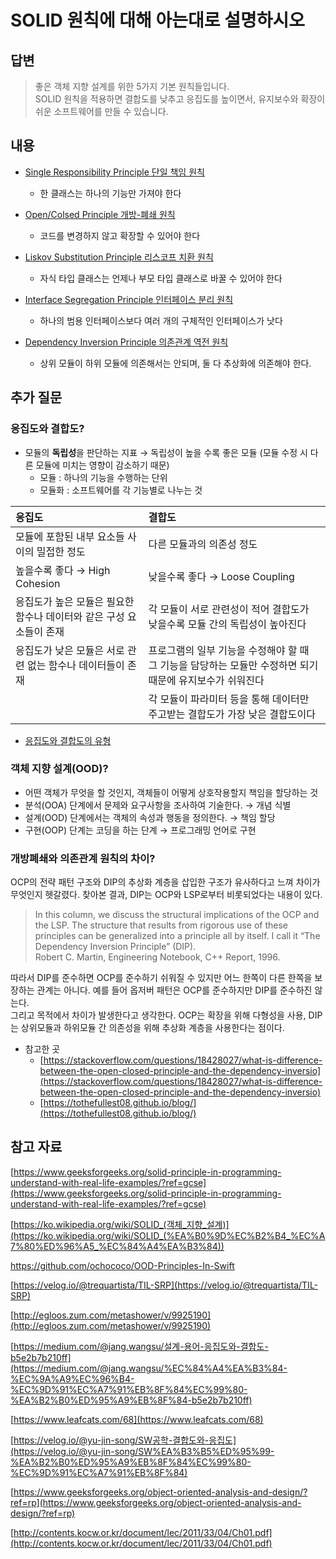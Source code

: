 # SOLID 원칙에 대해 아는대로 설명하시오

## 답변

> 좋은 객체 지향 설계를 위한 5가지 기본 원칙들입니다.  
SOLID 원칙을 적용하면 결합도를 낮추고 응집도를 높이면서, 유지보수와 확장이 쉬운 소프트웨어를 만들 수 있습니다.

## 내용

- [Single Responsibility Principle 단일 책임 원칙](https://github.com/skyqnaqna/iOS_Interview_Study/blob/subin/DesignPattern/SRP.md)
	- 한 클래스는 하나의 기능만 가져야 한다

- [Open/Colsed Principle 개방-폐쇄 원칙](https://github.com/skyqnaqna/iOS_Interview_Study/blob/subin/DesignPattern/OCP.md)

	- 코드를 변경하지 않고 확장할 수 있어야 한다

- [Liskov Substitution Principle 리스코프 치환 원칙](https://github.com/skyqnaqna/iOS_Interview_Study/blob/subin/DesignPattern/LSP.md)

	- 자식 타입 클래스는 언제나 부모 타입 클래스로 바꿀 수 있어야 한다

- [Interface Segregation Principle 인터페이스 분리 원칙](https://github.com/skyqnaqna/iOS_Interview_Study/blob/subin/DesignPattern/ISP.md)

	- 하나의 범용 인터페이스보다 여러 개의 구체적인 인터페이스가 낫다

- [Dependency Inversion Principle 의존관계 역전 원칙](https://github.com/skyqnaqna/iOS_Interview_Study/blob/subin/DesignPattern/DIP.md)

	- 상위 모듈이 하위 모듈에 의존해서는 안되며, 둘 다 추상화에 의존해야 한다.

## 추가 질문

### 응집도와 결합도?
- 모듈의 **독립성**을 판단하는 지표 → 독립성이 높을 수록 좋은 모듈 (모듈 수정 시 다른 모듈에 미치는 영향이 감소하기 때문)
    - 모듈 : 하나의 기능을 수행하는 단위
    - 모듈화 : 소프트웨어를 각 기능별로 나누는 것

응집도 | 결합도
|:----|:----|
|모듈에 포함된 내부 요소들 사이의 밀접한 정도 |다른 모듈과의 의존성 정도|
|높을수록 좋다 → High Cohesion | 낮을수록 좋다 → Loose Coupling|
|응집도가 높은 모듈은 필요한 함수나 데이터와 같은 구성 요소들이 존재 | 각 모듈이 서로 관련성이 적어 결합도가 낮을수록 모듈 간의 독립성이 높아진다|
|응집도가 낮은 모듈은 서로 관련 없는 함수나 데이터들이 존재 | 프로그램의 일부 기능을 수정해야 할 때 그 기능을 담당하는 모듈만 수정하면 되기 때문에 유지보수가 쉬워진다|
| |각 모듈이 파라미터 등을 통해 데이터만 주고받는 결합도가 가장 낮은 결합도이다|


- [응집도와 결합도의 유형](https://www.geeksforgeeks.org/software-engineering-coupling-and-cohesion/)

### 객체 지향 설계(OOD)?
- 어떤 객체가 무엇을 할 것인지, 객체들이 어떻게 상호작용할지 책임을 할당하는 것
- 분석(OOA) 단계에서 문제와 요구사항을 조사하여 기술한다. → 개념 식별
- 설계(OOD) 단계에서는 객체의 속성과 행동을 정의한다. → 책임 할당
- 구현(OOP) 단계는 코딩을 하는 단계 → 프로그래밍 언어로 구현

### 개방폐쇄와 의존관계 원칙의 차이?
OCP의 전략 패턴 구조와 DIP의 추상화 계층을 삽입한 구조가 유사하다고 느껴 차이가 무엇인지 헷갈렸다.
찾아본 결과, DIP는 OCP와 LSP로부터 비롯되었다는 내용이 있다.

> In this column, we discuss the structural implications of the OCP and the LSP. The structure that results from rigorous use of these principles can be generalized into a principle all by itself. I call it “The Dependency Inversion Principle” (DIP).  
Robert C. Martin, Engineering Notebook, C++ Report, 1996.
> 

따라서 DIP를 준수하면 OCP를 준수하기 쉬워질 수 있지만 어느 한쪽이 다른 한쪽을 보장하는 관계는 아니다. 예를 들어 옵저버 패턴은 OCP를 준수하지만 DIP를 준수하진 않는다.  
그리고 목적에서 차이가 발생한다고 생각한다. OCP는 확장을 위해 다형성을 사용, DIP는 상위모듈과 하위모듈 간 의존성을 위해 추상화 계층을 사용한다는 점이다. 

- 참고한 곳
	- [https://stackoverflow.com/questions/18428027/what-is-difference-between-the-open-closed-principle-and-the-dependency-inversio](https://stackoverflow.com/questions/18428027/what-is-difference-between-the-open-closed-principle-and-the-dependency-inversio)
	- [https://tothefullest08.github.io/blog/](https://tothefullest08.github.io/blog/)


## 참고 자료
[https://www.geeksforgeeks.org/solid-principle-in-programming-understand-with-real-life-examples/?ref=gcse](https://www.geeksforgeeks.org/solid-principle-in-programming-understand-with-real-life-examples/?ref=gcse)

[https://ko.wikipedia.org/wiki/SOLID_(객체_지향_설계)](https://ko.wikipedia.org/wiki/SOLID_(%EA%B0%9D%EC%B2%B4_%EC%A7%80%ED%96%A5_%EC%84%A4%EA%B3%84))

https://github.com/ochococo/OOD-Principles-In-Swift

[https://velog.io/@trequartista/TIL-SRP](https://velog.io/@trequartista/TIL-SRP)

[http://egloos.zum.com/metashower/v/9925190](http://egloos.zum.com/metashower/v/9925190)

[https://medium.com/@jang.wangsu/설계-용어-응집도와-결합도-b5e2b7b210ff](https://medium.com/@jang.wangsu/%EC%84%A4%EA%B3%84-%EC%9A%A9%EC%96%B4-%EC%9D%91%EC%A7%91%EB%8F%84%EC%99%80-%EA%B2%B0%ED%95%A9%EB%8F%84-b5e2b7b210ff)

[https://www.leafcats.com/68](https://www.leafcats.com/68)

[https://velog.io/@yu-jin-song/SW공학-결합도와-응집도](https://velog.io/@yu-jin-song/SW%EA%B3%B5%ED%95%99-%EA%B2%B0%ED%95%A9%EB%8F%84%EC%99%80-%EC%9D%91%EC%A7%91%EB%8F%84)

[https://www.geeksforgeeks.org/object-oriented-analysis-and-design/?ref=rp](https://www.geeksforgeeks.org/object-oriented-analysis-and-design/?ref=rp)

[http://contents.kocw.or.kr/document/lec/2011/33/04/Ch01.pdf](http://contents.kocw.or.kr/document/lec/2011/33/04/Ch01.pdf)